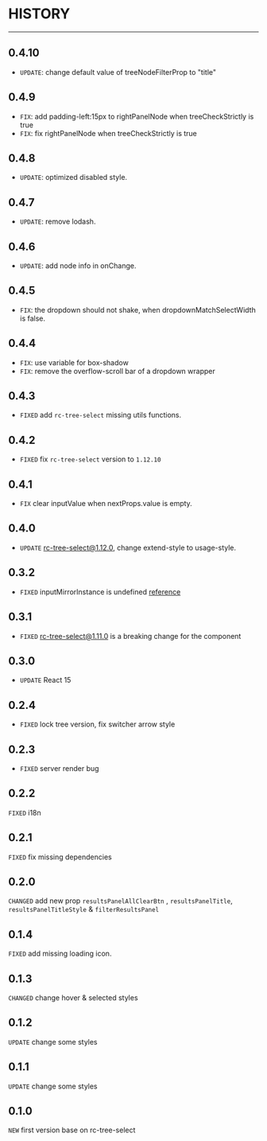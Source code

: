 # HISTORY

---

## 0.4.10

* `UPDATE`: change default value of treeNodeFilterProp to "title"

## 0.4.9

* `FIX`: add padding-left:15px to rightPanelNode when treeCheckStrictly is true
* `FIX`: fix rightPanelNode when treeCheckStrictly is true

## 0.4.8

* `UPDATE`: optimized disabled style.

## 0.4.7

* `UPDATE`: remove lodash.

## 0.4.6

* `UPDATE`: add node info in onChange.

## 0.4.5

* `FIX`: the dropdown should not shake, when dropdownMatchSelectWidth is false.

## 0.4.4

* `FIX`: use variable for box-shadow
* `FIX`: remove the overflow-scroll bar of a dropdown wrapper

## 0.4.3

* `FIXED` add `rc-tree-select` missing utils functions.

## 0.4.2

* `FIXED` fix `rc-tree-select` version to `1.12.10`

## 0.4.1

* `FIX` clear inputValue when nextProps.value is empty.

## 0.4.0

* `UPDATE` rc-tree-select@1.12.0, change extend-style to usage-style.

## 0.3.2

* `FIXED` inputMirrorInstance is undefined [reference](https://github.com/uxcore/uxcore-tree-select/issues/7)

## 0.3.1

* `FIXED` rc-tree-select@1.11.0 is a breaking change for the component

## 0.3.0

* `UPDATE` React 15

## 0.2.4

* `FIXED` lock tree version, fix switcher arrow style

## 0.2.3

* `FIXED` server render bug

## 0.2.2

`FIXED` i18n

## 0.2.1

`FIXED` fix missing dependencies

## 0.2.0

`CHANGED` add new prop `resultsPanelAllClearBtn` , `resultsPanelTitle`, `resultsPanelTitleStyle` & `filterResultsPanel` 

## 0.1.4

`FIXED` add missing loading icon.


## 0.1.3
`CHANGED` change hover & selected styles

## 0.1.2
`UPDATE` change some styles

## 0.1.1
`UPDATE` change some styles

## 0.1.0
`NEW` first version base on rc-tree-select

